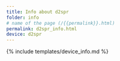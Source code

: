 ```yaml
---
title: Info about d2spr
folder: info
# name of the page (/{{permalink}}.html)
permalink: d2spr_info.html
device: d2spr
---
```

{% include templates/device_info.md %}
